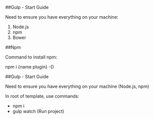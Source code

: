 ##Gulp - Start Guide
<p>Need to ensure you have everything on your machine:</p>
<ol>
  <li>Node.js</li>
  <li>npm</li>
  <li>Bower</li>
</ol>



##Npm
<p>Command to install npm:</p>
<p>npm i {name plugin} -D</p>



##Gulp - Start Guide
<p>Need to ensure you have everything on your machine (Node.js, npm)</p>
<p>In root of template, use commands:</p>
<ul>
  <li>npm i</li>
  <li>gulp watch (Run project)</li>
</ul>

